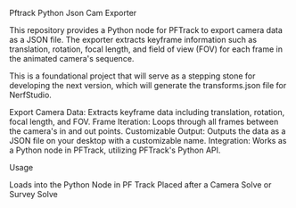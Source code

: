 Pftrack Python Json Cam Exporter

This repository provides a Python node for PFTrack to export camera data as a JSON file. The exporter extracts keyframe information such as translation, rotation, focal length, and field of view (FOV) for each frame in the animated camera's sequence.

This is a foundational project that will serve as a stepping stone for developing the next version, which will generate the transforms.json file for NerfStudio.

Export Camera Data: Extracts keyframe data including translation, rotation, focal length, and FOV.
Frame Iteration: Loops through all frames between the camera's in and out points.
Customizable Output: Outputs the data as a JSON file on your desktop with a customizable name.
Integration: Works as a Python node in PFTrack, utilizing PFTrack's Python API.

Usage

Loads into the Python Node in PF Track Placed after a Camera Solve or Survey Solve
